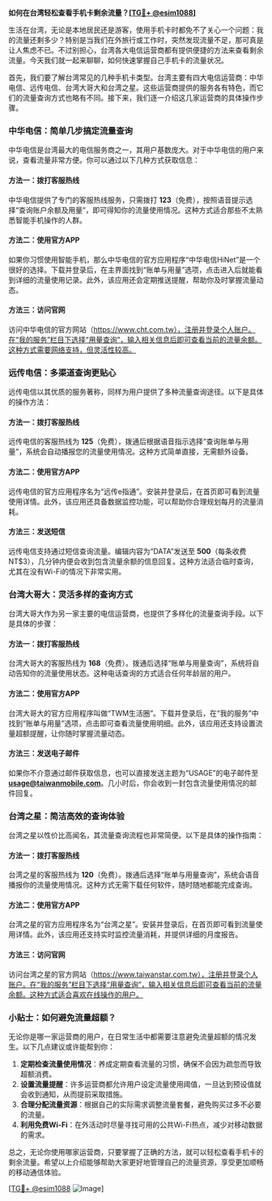 **如何在台湾轻松查看手机卡剩余流量？[[TG💪+ @esim1088](https://t.me/s/esim1088)]**

生活在台湾，无论是本地居民还是游客，使用手机卡时都免不了关心一个问题：我的流量还剩多少？特别是当我们在外旅行或工作时，突然发现流量不足，那可真是让人焦虑不已。不过别担心，台湾各大电信运营商都有提供便捷的方法来查看剩余流量。今天我们就一起来聊聊，如何快速掌握自己手机卡的流量状况。

首先，我们要了解台湾常见的几种手机卡类型。台湾主要有四大电信运营商：中华电信、远传电信、台湾大哥大和台湾之星。这些运营商提供的服务各有特色，而它们的流量查询方式也略有不同。接下来，我们逐一介绍这几家运营商的具体操作步骤。

### 中华电信：简单几步搞定流量查询

中华电信是台湾最大的电信服务商之一，其用户基数庞大。对于中华电信的用户来说，查看流量非常方便。你可以通过以下几种方式获取信息：

#### 方法一：拨打客服热线
中华电信提供了专门的客服热线服务，只需拨打 **123**（免费），按照语音提示选择“查询账户余额及用量”，即可得知你的流量使用情况。这种方式适合那些不太熟悉智能手机操作的人群。

#### 方法二：使用官方APP
如果你习惯使用智能手机，那么中华电信的官方应用程序“中华电信HiNet”是一个很好的选择。下载并登录后，在主界面找到“账单与用量”选项，点击进入后就能看到详细的流量使用记录。此外，该应用还会定期推送提醒，帮助你及时掌握流量动态。

#### 方法三：访问官网
访问中华电信的官方网站（https://www.cht.com.tw），注册并登录个人账户。在“我的服务”栏目下选择“用量查询”，输入相关信息后即可查看当前的流量余额。这种方式需要网络支持，但灵活性较高。

### 远传电信：多渠道查询更贴心

远传电信以其优质的服务著称，同样为用户提供了多种流量查询途径。以下是具体的操作方法：

#### 方法一：拨打客服热线
远传电信的客服热线为 **125**（免费），拨通后根据语音指示选择“查询账单与用量”，系统会自动播报您的流量使用情况。这种方式简单直接，无需额外设备。

#### 方法二：使用官方APP
远传电信的官方应用程序名为“远传e指通”。安装并登录后，在首页即可看到流量使用详情。此外，该应用还具备数据监控功能，可以帮助你合理规划每月的流量消耗。

#### 方法三：发送短信
远传电信支持通过短信查询流量。编辑内容为“DATA”发送至 **500**（每条收费NT$3），几分钟内便会收到包含流量余额的信息回复。这种方法适合临时查询，尤其在没有Wi-Fi的情况下非常实用。

### 台湾大哥大：灵活多样的查询方式

台湾大哥大作为另一家主要的电信运营商，也提供了多样化的流量查询手段。以下是具体的步骤：

#### 方法一：拨打客服热线
台湾大哥大的客服热线为 **168**（免费）。拨通后选择“账单与用量查询”，系统将自动告知你的流量使用状态。这种电话查询的方式适合任何年龄层的用户。

#### 方法二：使用官方APP
台湾大哥大的官方应用程序叫做“TWM生活圈”。下载并登录后，在“我的服务”中找到“账单与用量”选项，点击即可查看流量使用明细。此外，该应用还支持设置流量超额提醒，让你随时掌握流量动态。

#### 方法三：发送电子邮件
如果你不介意通过邮件获取信息，也可以直接发送主题为“USAGE”的电子邮件至 **usage@taiwanmobile.com**。几小时后，你会收到一封包含流量使用情况的邮件回复。

### 台湾之星：简洁高效的查询体验

台湾之星以性价比高闻名，其流量查询流程也非常简便。以下是具体的操作指南：

#### 方法一：拨打客服热线
台湾之星的客服热线为 **120**（免费）。拨通后选择“账单与用量查询”，系统会语音播报你的流量使用情况。这种方式无需下载任何软件，随时随地都能完成查询。

#### 方法二：使用官方APP
台湾之星的官方应用程序名为“台湾之星”。安装并登录后，在首页即可看到流量使用详情。此外，该应用还支持实时监控流量消耗，并提供详细的月度报告。

#### 方法三：访问官网
访问台湾之星的官方网站（https://www.taiwanstar.com.tw），注册并登录个人账户。在“我的服务”栏目下选择“用量查询”，输入相关信息后即可查看当前的流量余额。这种方式适合喜欢在线操作的用户。

### 小贴士：如何避免流量超额？

无论你是哪一家运营商的用户，在日常生活中都需要注意避免流量超额的情况发生。以下几点建议或许能帮到你：

1. **定期检查流量使用情况**：养成定期查看流量的习惯，确保不会因为疏忽而导致超额消费。
2. **设置流量提醒**：许多运营商都允许用户设定流量使用阈值，一旦达到预设值就会收到通知，从而提前采取措施。
3. **合理分配流量资源**：根据自己的实际需求调整流量套餐，避免购买过多不必要的流量。
4. **利用免费Wi-Fi**：在外活动时尽量寻找可用的公共Wi-Fi热点，减少对移动数据的需求。

总之，无论你使用哪家运营商，只要掌握了正确的方法，就可以轻松查看手机卡的剩余流量。希望以上介绍能够帮助大家更好地管理自己的流量资源，享受更加顺畅的移动通信体验。

[[TG💪+ @esim1088](https://t.me/s/esim1088) ![Image](https://i.postimg.cc/4NQfJmqS/Snipaste-2025-05-13-00-14-12.png)]